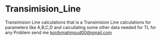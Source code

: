 # Transimision_Line
Transimision Line calculations
that is a Transimision Line calculations for parameters like A,B,C,D and caicuilating
some other  data needed for TL
for any Problem send me 
kordymahmoud00@gmail.com
